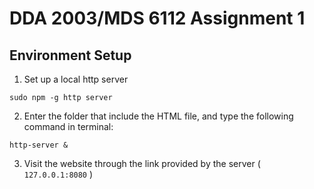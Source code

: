 # DDA 2003/MDS 6112 Assignment 1
## Environment Setup
1. Set up a local http server
```
sudo npm -g http server
```

2. Enter the folder that include the HTML file, and type the following command in terminal:
```
http-server &
```

3. Visit the website through the link provided by the server ( `127.0.0.1:8080` )